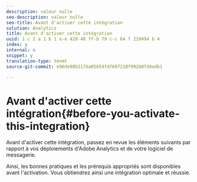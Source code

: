 ```yaml
---
description: valeur nulle
seo-description: valeur nulle
seo-title: Avant d'activer cette intégration
solution: Analytics
title: Avant d'activer cette intégration
uuid: 1 c 2 a 1 b 1 a-e 428-40 ff-b 79 c-c 64 f 219494 b 4
index: y
internal: n
snippet: y
translation-type: tm+mt
source-git-commit: e96de98b3176a05654fdf697210f992b0fd4adb1

---
```



# Avant d'activer cette intégration{#before-you-activate-this-integration}

Avant d'activer cette intégration, passez en revue les éléments suivants par rapport à vos déploiements d'Adobe Analytics et de votre logiciel de messagerie.

Ainsi, les bonnes pratiques et les prérequis appropriés sont disponibles avant l'activation. Vous obtiendrez ainsi une intégration optimale et réussie.
